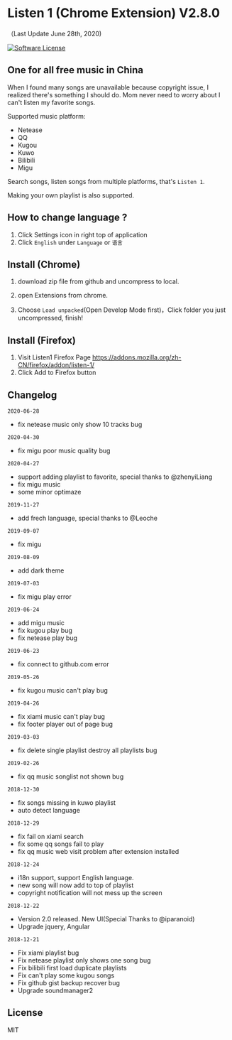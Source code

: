 Listen 1 (Chrome Extension) V2.8.0
==========
（Last Update June 28th, 2020)

[![Software License](https://img.shields.io/badge/license-MIT-brightgreen.svg)](LICENSE)

One for all free music in China
----
When I found many songs are unavailable because copyright issue, I realized there's something I should do.
Mom never need to worry about I can't listen my favorite songs. 

Supported music platform:

* Netease
* QQ
* Kugou
* Kuwo
* Bilibili
* Migu

Search songs, listen songs from multiple platforms, that's `Listen 1`.

Making your own playlist is also supported.

How to change language ?
--------------------------
1. Click Settings icon in right top of application
2. Click `English` under `Language` or `语言`

Install (Chrome)
----
1. download zip file from github and uncompress to local.

2. open Extensions from chrome.

3. Choose `Load unpacked`(Open Develop Mode first)，Click folder you just uncompressed, finish!

Install (Firefox)
-----------
1. Visit Listen1 Firefox Page https://addons.mozilla.org/zh-CN/firefox/addon/listen-1/
2. Click Add to Firefox button

Changelog
-------
`2020-06-28`
* fix netease music only show 10 tracks bug

`2020-04-30`
* fix migu poor music quality bug

`2020-04-27`
* support adding playlist to favorite, special thanks to @zhenyiLiang
* fix migu music
* some minor optimaze

`2019-11-27`
* add frech language, special thanks to @Leoche

`2019-09-07`
* fix migu

`2019-08-09`
* add dark theme

`2019-07-03`
* fix migu play error

`2019-06-24`
* add migu music
* fix kugou play bug
* fix netease play bug

`2019-06-23`
* fix connect to github.com error

`2019-05-26`
* fix kugou music can't play bug

`2019-04-26`
* fix xiami music can't play bug
* fix footer player out of page bug

`2019-03-03`
* fix delete single playlist destroy all playlists bug

`2019-02-26`
* fix qq music songlist not shown bug

`2018-12-30`
* fix songs missing in kuwo playlist
* auto detect language

`2018-12-29`
* fix fail on xiami search
* fix some qq songs fail to play
* fix qq music web visit problem after extension installed

`2018-12-24`
* i18n support, support English language.
* new song will now add to top of playlist
* copyright notification will not mess up the screen

`2018-12-22`
* Version 2.0 released. New UI(Special Thanks to @iparanoid)
* Upgrade jquery, Angular

`2018-12-21`
* Fix xiami playlist bug
* Fix netease playlist only shows one song bug
* Fix bilibili first load duplicate playlists
* Fix can't play some kugou songs
* Fix github gist backup recover bug
* Upgrade soundmanager2


License
--------
MIT
